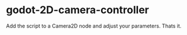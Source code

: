 # godot-2D-camera-controller
Add the script to a Camera2D node and adjust your parameters. Thats it.
